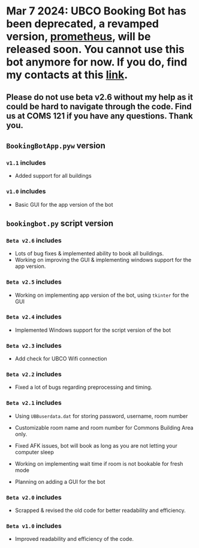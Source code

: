 # Mar 7 2024: UBCO Booking Bot has been deprecated, a revamped version, [prometheus](https://github.com/rin-williams/prometheus), will be released soon. You cannot use this bot anymore for now. If you do, find my contacts at this [link](https://rin-williams.github.io/contact.html).

## Please do not use beta v2.6 without my help as it could be hard to navigate through the code. Find us at COMS 121 if you have any questions. Thank you.

###

## `BookingBotApp.pyw` version

### `v1.1` includes

- Added support for all buildings

### `v1.0` includes

- Basic GUI for the app version of the bot

## `bookingbot.py` script version

### `Beta v2.6` includes

- Lots of bug fixes & implemented ability to book all buildings.
- Working on improving the GUI & implementing windows support for the app version.

### `Beta v2.5` includes

- Working on implementing app version of the bot, using `tkinter` for the GUI

### `Beta v2.4` includes

- Implemented Windows support for the script version of the bot

### `Beta v2.3` includes

- Add check for UBCO Wifi connection

### `Beta v2.2` includes

- Fixed a lot of bugs regarding preprocessing and timing.

### `Beta v2.1` includes

- Using `UBBuserdata.dat` for storing password, username, room number

- Customizable room name and room number for Commons Building Area only.

- Fixed AFK issues, bot will book as long as you are not letting your computer sleep

- Working on implementing wait time if room is not bookable for fresh mode

- Planning on adding a GUI for the bot

### `Beta v2.0` includes

- Scrapped & revised the old code for better readability and efficiency.

### `Beta v1.0` includes

- Improved readability and efficiency of the code.
